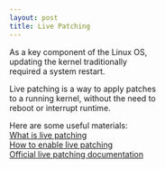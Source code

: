 ```yaml
---
layout: post
title: Live Patching
---
```


As a key component of the Linux OS,   
updating the kernel traditionally   
required a system restart.

Live patching is a way to apply patches   
to a running kernel, without the need to   
reboot or interrupt runtime.

Here are some useful materials:   
[What is live patching](https://www.redhat.com/en/topics/linux/what-is-linux-kernel-live-patching)   
[How to enable live patching](https://www.redhat.com/en/blog/kernel-live-patching-linux)   
[Official live patching documentation](https://www.kernel.org/doc/html/latest/livepatch/livepatch.html)

